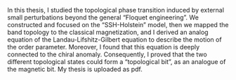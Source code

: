 In this thesis, I studied the topological phase transition induced by external small perturbations beyond the general “Floquet engineering”. We constructed and focused on the “SSH-Holstein” model, then we mapped the band topology to the classical magnetization, and I derived an analog equation of the Landau-Lifshitz-Gilbert equation to describe the motion of the order parameter. Moreover, I found that this equation is deeply connected to the chiral anomaly. Consequently, I proved that the two different topological states could form a “topological bit”, as an analogue of the magnetic bit. 
My thesis is uploaded as pdf.
